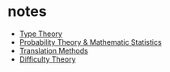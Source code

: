 # notes

* [Type Theory](type-theory.pdf)
*  [Probability Theory & Mathematic Statistics](probability-theory-and-mathematic-statistics.md)
*  [Translation Methods](translation-methods.pdf)
*  [Difficulty Theory](difficulty-theory.pdf)

